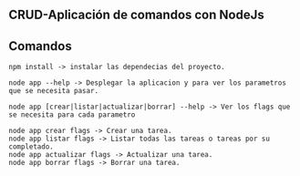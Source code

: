 ## CRUD-Aplicación de comandos con NodeJs 


## Comandos

```
npm install -> instalar las dependecias del proyecto.
```

```
node app --help -> Desplegar la aplicacion y para ver los parametros que se necesita pasar.
```

```
node app [crear|listar|actualizar|borrar] --help -> Ver los flags que se necesita para cada parametro
```

```
node app crear flags -> Crear una tarea.
node app listar flags -> Listar todas las tareas o tareas por su completado.
node app actualizar flags -> Actualizar una tarea.
node app borrar flags -> Borrar una tarea.
```